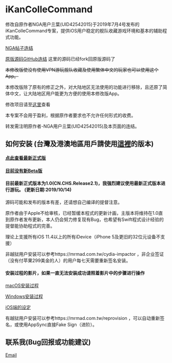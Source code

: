 # iKanColleCommand
修改自原作者NGA用户亖葉(UID42542015)于2019年7月4号发布的iKanColleCommand专案，提供iOS用户稳定的舰队收藏游戏环境和基本的辅助程式功能。

[NGA帖子连结](https://ngabbs.com/read.php?tid=17767319)

[原版源码GitHub连结](https://github.com/lhc-clover/iKanColleCommand) 这里的源码已经fork回原版源码了

~~本修改版使没有使用VPN游玩舰队收藏及使用繁体中文的玩家也可以使用这个App。~~

本修改版除了原有的修正之外，对大陆地区无法使用的功能进行移除，且还原了简体中文，让大陆地区用户能更为方便的使用本修改版App。

修改项目请至[这里](https://forum.gamer.com.tw/C.php?bsn=24698&snA=20053&tnum=5&bPage=2)查看

本专案不会用于盈利，根据原作者要求也不允许任何形式的收费。

转发需注明原作者-NGA用户亖葉(UID42542015)及本页面的连结。

## 如何安装 (台灣及港澳地區用戶請使用[這裡](https://github.com/ming900518/KC2CHT)的版本)

#### [点此查看最新正式版](https://github.com/ming900518/iKanColleCommand/releases/tag/Release2.1)

#### [目前没有新Beta版]()


#### 目前最新正式版本为1.0(CN.CHS.Release2.1)，我强烈建议使用最新正式版本进行游玩。 (更新日期:2019/10/14)
源码可能和发布的版本有差，还请想自己编译的提督注意。

原作者由于Apple不给审核，已经暂缓本程式的更新计画，主版本将维持在1.0直到原作者发布更新，本人仍会努力修复现有Bug，也希望有Swift程式设计经验的提督能协助程式的完善。

理论上支援所有iOS 11.4以上的所有iDevice（iPhone 5及更旧的32位元设备不支援）

非越狱用户安装可以参考https://mrmad.com.tw/cydia-impactor
，非企业签证（没有付苹果299美金的人）的用户每七天需要重新签名安装。
#### 安装过程的影片，如果一直无法安装成功请照着影片中的步骤进行操作

[macOS安装过程](https://drive.google.com/file/d/1VLvUJZS1PwaenYvbD_G5gqoNbWrEFEvf/view?usp=sharing)

[Windows安装过程](https://drive.google.com/file/d/1GPyeAOcYsAzV32cND76GgW2_J9YvXiv7/view?usp=sharing)

[iOS端的设定](https://drive.google.com/file/d/1dPbtrt4gwdot0WhdZ5hTiTenc_4j1wem/view?usp=sharing)

有越狱用户安装可以参考https://mrmad.com.tw/reprovision
，可以自动重新签名，或使用AppSync直接Fake Sign（进阶）。

## 联系我(Bug回报或功能建议)
[Email](mailto:ming900518@gmail.com)
